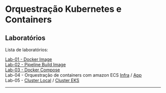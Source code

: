 # Orquestração Kubernetes e Containers

## Laboratórios
Lista de laboratórios:

[Lab-01 - Docker Image](./Lab-01/README.md)  
[Lab-02 - Pipeline Build Image](./Lab-02/README.md)  
[Lab-03 - Docker Compose ](./Lab-03/README.md)  
Lab-04 - Orquestração de containers com amazon ECS [Infra](./Lab-04/Infra/README.md) / [App](./Lab-04/App/README.md)  
Lab-05 - [Cluster Local](./Lab-05/01-cluster-local/README.md) / [Cluster EKS](./Lab-05/02-cluster-eks/README.md)

---